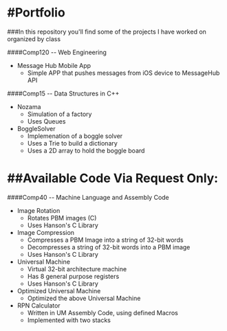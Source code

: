 #Portfolio
=========

###In this repository you'll find some of the projects I have worked on organized by class

####Comp120 -- Web Engineering 
* Message Hub Mobile App
	* Simple APP that pushes messages from iOS device to MessageHub API 

####Comp15 -- Data Structures in C++
* Nozama
	* Simulation of a factory
	* Uses Queues
* BoggleSolver
	* Implemenation of a boggle solver
	* Uses a Trie to build a dictionary
	* Uses a 2D array to hold the boggle board

##Available Code Via Request Only:
=========================
####Comp40 -- Machine Language and Assembly Code
* Image Rotation
	* Rotates PBM images (C)
	* Uses Hanson's C Library 
* Image Compression
	* Compresses a PBM Image into a string of 32-bit words
	* Decompresses a string of 32-bit words into a PBM image
	* Uses Hanson's C Library 
* Universal Machine 
	* Virtual 32-bit architecture machine
	* Has 8 general purpose registers
	* Uses Hanson's C Library
* Optimized Universal Machine
	* Optimized the above Universal Machine
* RPN Calculator
	* Written in UM Assembly Code, using defined Macros
	* Implemented with two stacks 
